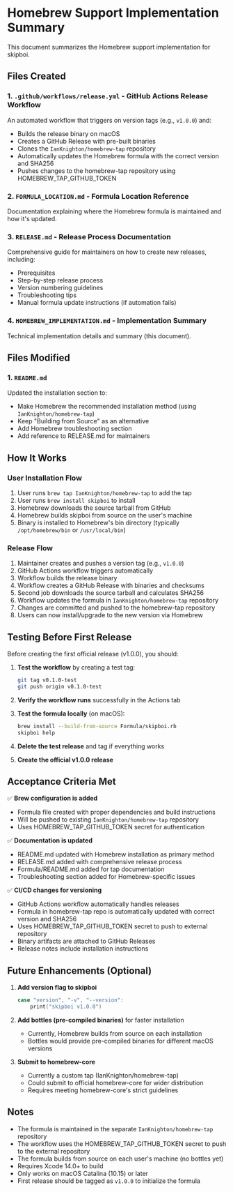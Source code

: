 # Homebrew Support Implementation Summary

This document summarizes the Homebrew support implementation for skipboi.

## Files Created

### 1. `.github/workflows/release.yml` - GitHub Actions Release Workflow
An automated workflow that triggers on version tags (e.g., `v1.0.0`) and:
- Builds the release binary on macOS
- Creates a GitHub Release with pre-built binaries
- Clones the `IanKnighton/homebrew-tap` repository
- Automatically updates the Homebrew formula with the correct version and SHA256
- Pushes changes to the homebrew-tap repository using HOMEBREW_TAP_GITHUB_TOKEN

### 2. `FORMULA_LOCATION.md` - Formula Location Reference
Documentation explaining where the Homebrew formula is maintained and how it's updated.

### 3. `RELEASE.md` - Release Process Documentation
Comprehensive guide for maintainers on how to create new releases, including:
- Prerequisites
- Step-by-step release process
- Version numbering guidelines
- Troubleshooting tips
- Manual formula update instructions (if automation fails)

### 4. `HOMEBREW_IMPLEMENTATION.md` - Implementation Summary
Technical implementation details and summary (this document).

## Files Modified

### 1. `README.md`
Updated the installation section to:
- Make Homebrew the recommended installation method (using `IanKnighton/homebrew-tap`)
- Keep "Building from Source" as an alternative
- Add Homebrew troubleshooting section
- Add reference to RELEASE.md for maintainers

## How It Works

### User Installation Flow
1. User runs `brew tap IanKnighton/homebrew-tap` to add the tap
2. User runs `brew install skipboi` to install
3. Homebrew downloads the source tarball from GitHub
4. Homebrew builds skipboi from source on the user's machine
5. Binary is installed to Homebrew's bin directory (typically `/opt/homebrew/bin` or `/usr/local/bin`)

### Release Flow
1. Maintainer creates and pushes a version tag (e.g., `v1.0.0`)
2. GitHub Actions workflow triggers automatically
3. Workflow builds the release binary
4. Workflow creates a GitHub Release with binaries and checksums
5. Second job downloads the source tarball and calculates SHA256
6. Workflow updates the formula in `IanKnighton/homebrew-tap` repository
7. Changes are committed and pushed to the homebrew-tap repository
8. Users can now install/upgrade to the new version via Homebrew

## Testing Before First Release

Before creating the first official release (v1.0.0), you should:

1. **Test the workflow** by creating a test tag:
   ```bash
   git tag v0.1.0-test
   git push origin v0.1.0-test
   ```

2. **Verify the workflow runs** successfully in the Actions tab

3. **Test the formula locally** (on macOS):
   ```bash
   brew install --build-from-source Formula/skipboi.rb
   skipboi help
   ```

4. **Delete the test release** and tag if everything works

5. **Create the official v1.0.0 release**

## Acceptance Criteria Met

✅ **Brew configuration is added**
- Formula file created with proper dependencies and build instructions
- Will be pushed to existing `IanKnighton/homebrew-tap` repository
- Uses HOMEBREW_TAP_GITHUB_TOKEN secret for authentication

✅ **Documentation is updated**
- README.md updated with Homebrew installation as primary method
- RELEASE.md added with comprehensive release process
- Formula/README.md added for tap documentation
- Troubleshooting section added for Homebrew-specific issues

✅ **CI/CD changes for versioning**
- GitHub Actions workflow automatically handles releases
- Formula in homebrew-tap repo is automatically updated with correct version and SHA256
- Uses HOMEBREW_TAP_GITHUB_TOKEN secret to push to external repository
- Binary artifacts are attached to GitHub Releases
- Release notes include installation instructions

## Future Enhancements (Optional)

1. **Add version flag to skipboi**
   ```swift
   case "version", "-v", "--version":
       print("skipboi v1.0.0")
   ```

2. **Add bottles (pre-compiled binaries)** for faster installation
   - Currently, Homebrew builds from source on each installation
   - Bottles would provide pre-compiled binaries for different macOS versions

3. **Submit to homebrew-core**
   - Currently a custom tap (IanKnighton/homebrew-tap)
   - Could submit to official homebrew-core for wider distribution
   - Requires meeting homebrew-core's strict guidelines

## Notes

- The formula is maintained in the separate `IanKnighton/homebrew-tap` repository
- The workflow uses the HOMEBREW_TAP_GITHUB_TOKEN secret to push to the external repository
- The formula builds from source on each user's machine (no bottles yet)
- Requires Xcode 14.0+ to build
- Only works on macOS Catalina (10.15) or later
- First release should be tagged as `v1.0.0` to initialize the formula
